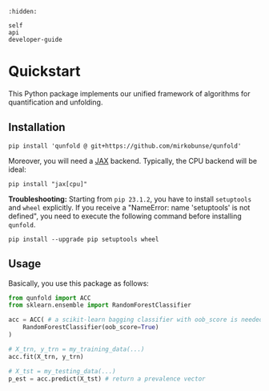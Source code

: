 ```{toctree}
:hidden:

self
api
developer-guide
```

# Quickstart

This Python package implements our unified framework of algorithms for quantification and unfolding.


## Installation

```
pip install 'qunfold @ git+https://github.com/mirkobunse/qunfold'
```

Moreover, you will need a [JAX](https://jax.readthedocs.io/) backend. Typically, the CPU backend will be ideal:

```
pip install "jax[cpu]"
```

**Troubleshooting:** Starting from `pip 23.1.2`, you have to install `setuptools` and `wheel` explicitly. If you receive a "NameError: name 'setuptools' is not defined", you need to execute the following command before installing `qunfold`.

```
pip install --upgrade pip setuptools wheel
```


## Usage

Basically, you use this package as follows:

```python
from qunfold import ACC
from sklearn.ensemble import RandomForestClassifier

acc = ACC( # a scikit-learn bagging classifier with oob_score is needed
    RandomForestClassifier(oob_score=True)
)

# X_trn, y_trn = my_training_data(...)
acc.fit(X_trn, y_trn)

# X_tst = my_testing_data(...)
p_est = acc.predict(X_tst) # return a prevalence vector
```
